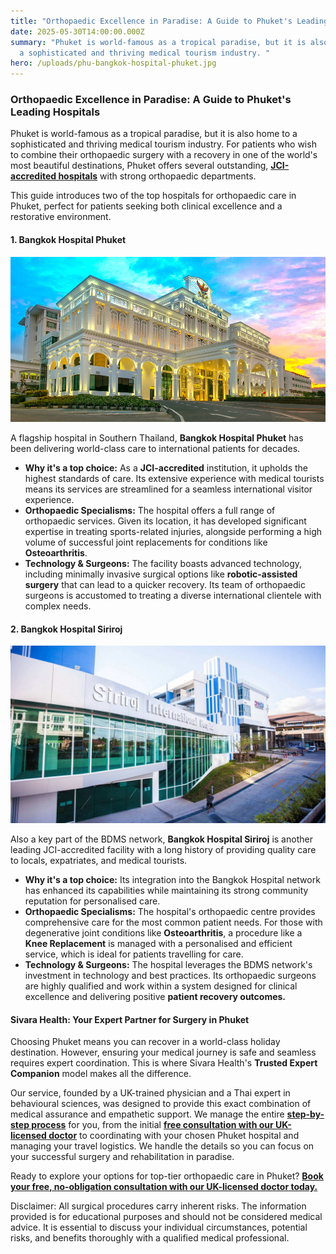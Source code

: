 ```yaml
---
title: "Orthopaedic Excellence in Paradise: A Guide to Phuket's Leading Hospitals"
date: 2025-05-30T14:00:00.000Z
summary: "Phuket is world-famous as a tropical paradise, but it is also home to
  a sophisticated and thriving medical tourism industry. "
hero: /uploads/phu-bangkok-hospital-phuket.jpg
---
```

### **Orthopaedic Excellence in Paradise: A Guide to Phuket's Leading Hospitals**

Phuket is world-famous as a tropical paradise, but it is also home to a sophisticated and thriving medical tourism industry. For patients who wish to combine their orthopaedic surgery with a recovery in one of the world's most beautiful destinations, Phuket offers several outstanding, **[JCI-accredited hospitals](https://www.jointcommissioninternational.org/)** with strong orthopaedic departments.

This guide introduces two of the top hospitals for orthopaedic care in Phuket, perfect for patients seeking both clinical excellence and a restorative environment.

#### **1. Bangkok Hospital Phuket**

![bangkok hospital phuket](/uploads/phu-bangkok-hospital-phuket.jpg "bangkok hospital phuket")

A flagship hospital in Southern Thailand, **Bangkok Hospital Phuket** has been delivering world-class care to international patients for decades.

* **Why it's a top choice:** As a **JCI-accredited** institution, it upholds the highest standards of care. Its extensive experience with medical tourists means its services are streamlined for a seamless international visitor experience.
* **Orthopaedic Specialisms:** The hospital offers a full range of orthopaedic services. Given its location, it has developed significant expertise in treating sports-related injuries, alongside performing a high volume of successful joint replacements for conditions like **Osteoarthritis**.
* **Technology & Surgeons:** The facility boasts advanced technology, including minimally invasive surgical options like **robotic-assisted surgery** that can lead to a quicker recovery. Its team of orthopaedic surgeons is accustomed to treating a diverse international clientele with complex needs.

#### **2. Bangkok Hospital Siriroj**

![bangkok hospital siriroj](/uploads/phu-bangkok-hospital-siriroj.jpg "bangkok hospital siriroj")

Also a key part of the BDMS network, **Bangkok Hospital Siriroj** is another leading JCI-accredited facility with a long history of providing quality care to locals, expatriates, and medical tourists.

* **Why it's a top choice:** Its integration into the Bangkok Hospital network has enhanced its capabilities while maintaining its strong community reputation for personalised care.
* **Orthopaedic Specialisms:** The hospital's orthopaedic centre provides comprehensive care for the most common patient needs. For those with degenerative joint conditions like **Osteoarthritis**, a procedure like a **Knee Replacement** is managed with a personalised and efficient service, which is ideal for patients travelling for care.
* **Technology & Surgeons:** The hospital leverages the BDMS network's investment in technology and best practices. Its orthopaedic surgeons are highly qualified and work within a system designed for clinical excellence and delivering positive **patient recovery outcomes.**

#### **Sivara Health: Your Expert Partner for Surgery in Phuket**

Choosing Phuket means you can recover in a world-class holiday destination. However, ensuring your medical journey is safe and seamless requires expert coordination. This is where Sivara Health's **Trusted Expert Companion** model makes all the difference.

Our service, founded by a UK-trained physician and a Thai expert in behavioural sciences, was designed to provide this exact combination of medical assurance and empathetic support. We manage the entire **[step-by-step process](https://sivara.health/#journey)** for you, from the initial **[free consultation with our UK-licensed doctor](https://sivara.health/#consultation)** to coordinating with your chosen Phuket hospital and managing your travel logistics. We handle the details so you can focus on your successful surgery and rehabilitation in paradise.

Ready to explore your options for top-tier orthopaedic care in Phuket? **[Book your free, no-obligation consultation with our UK-licensed doctor today.](https://sivara.health/#consultation)**

Disclaimer: All surgical procedures carry inherent risks. The information provided is for educational purposes and should not be considered medical advice. It is essential to discuss your individual circumstances, potential risks, and benefits thoroughly with a qualified medical professional.
